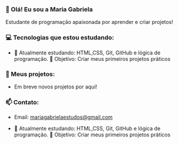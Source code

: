 ### 👋 Olá! Eu sou a Maria Gabriela
Estudante de programação apaixonada por aprender e criar projetos!

### 💻 Tecnologias que estou estudando:
- 🧠 Atualmente estudando: HTML,CSS, Git, GitHub e lógica de programação.
🎯 Objetivo: Criar meus primeiros projetos práticos


### 🚀 Meus projetos:
- Em breve novos projetos por aqui!

### 📫 Contato:
- Email: mariagabrielaestudos@gmail.com

- 🧠 Atualmente estudando: HTML,CSS, Git, GitHub e lógica de programação.
🎯 Objetivo: Criar meus primeiros projetos práticos

